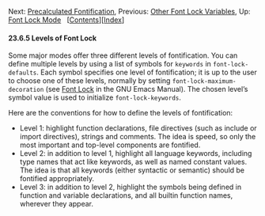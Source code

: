 

Next: [Precalculated Fontification](Precalculated-Fontification.html), Previous: [Other Font Lock Variables](Other-Font-Lock-Variables.html), Up: [Font Lock Mode](Font-Lock-Mode.html)   \[[Contents](index.html#SEC_Contents "Table of contents")]\[[Index](Index.html "Index")]

#### 23.6.5 Levels of Font Lock

Some major modes offer three different levels of fontification. You can define multiple levels by using a list of symbols for `keywords` in `font-lock-defaults`. Each symbol specifies one level of fontification; it is up to the user to choose one of these levels, normally by setting `font-lock-maximum-decoration` (see [Font Lock](https://www.gnu.org/software/emacs/manual/html_node/emacs/Font-Lock.html#Font-Lock) in the GNU Emacs Manual). The chosen level’s symbol value is used to initialize `font-lock-keywords`.

Here are the conventions for how to define the levels of fontification:

*   Level 1: highlight function declarations, file directives (such as include or import directives), strings and comments. The idea is speed, so only the most important and top-level components are fontified.
*   Level 2: in addition to level 1, highlight all language keywords, including type names that act like keywords, as well as named constant values. The idea is that all keywords (either syntactic or semantic) should be fontified appropriately.
*   Level 3: in addition to level 2, highlight the symbols being defined in function and variable declarations, and all builtin function names, wherever they appear.
